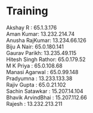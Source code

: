 # Training


Akshay R : 65.1.3.176<br>
Aman Kumar: 13.232.214.74<br>
Anusha RajKumar: 13.234.66.126<br>
Biju A Nair: 65.0.180.141<br>
Gaurav Parikh: 13.235.49.115<br>
Hitesh Singh Rathor: 65.0.179.52<br>
M K Priya : 65.0.108.68<br>
Manasi Agarwal : 65.0.99.148 <br>
Pradyumna : 13.233.133.38<br>
Rajiv Gupta : 65.0.21.102<br>
Sachin Satawkar : 15.207.14.104<br>
Bhavik ArvindBhai : 15.207.112.66<br>
Rajesh : 13.232.213.211 <br>
